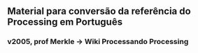 ## Material para conversão da referência do Processing em Português 
### v2005, prof Merkle -> Wiki Processando Processing

